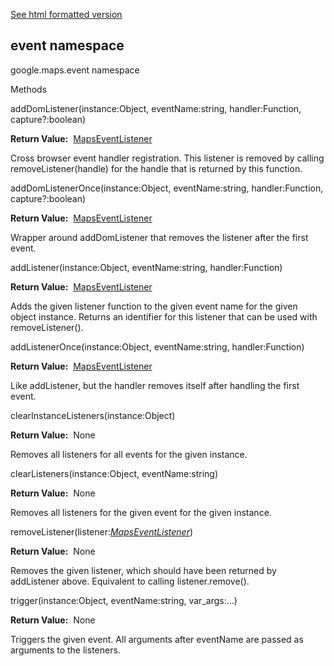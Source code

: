 [See html formatted version](https://huasofoundries.github.io/google-maps-documentation/event.html)


event namespace
---------------

google.maps.event namespace

Methods

addDomListener(instance:Object, eventName:string, handler:Function, capture?:boolean)

**Return Value:**  [MapsEventListener](https://github.com/amenadiel/google-maps-documentation/blob/master/docs/MapsEventListener.md)

Cross browser event handler registration. This listener is removed by calling removeListener(handle) for the handle that is returned by this function.

addDomListenerOnce(instance:Object, eventName:string, handler:Function, capture?:boolean)

**Return Value:**  [MapsEventListener](https://github.com/amenadiel/google-maps-documentation/blob/master/docs/MapsEventListener.md)

Wrapper around addDomListener that removes the listener after the first event.

addListener(instance:Object, eventName:string, handler:Function)

**Return Value:**  [MapsEventListener](https://github.com/amenadiel/google-maps-documentation/blob/master/docs/MapsEventListener.md)

Adds the given listener function to the given event name for the given object instance. Returns an identifier for this listener that can be used with removeListener().

addListenerOnce(instance:Object, eventName:string, handler:Function)

**Return Value:**  [MapsEventListener](https://github.com/amenadiel/google-maps-documentation/blob/master/docs/MapsEventListener.md)

Like addListener, but the handler removes itself after handling the first event.

clearInstanceListeners(instance:Object)

**Return Value:**  None

Removes all listeners for all events for the given instance.

clearListeners(instance:Object, eventName:string)

**Return Value:**  None

Removes all listeners for the given event for the given instance.

removeListener(listener:[_MapsEventListener_](https://github.com/amenadiel/google-maps-documentation/blob/master/docs/MapsEventListener.md))

**Return Value:**  None

Removes the given listener, which should have been returned by addListener above. Equivalent to calling listener.remove().

trigger(instance:Object, eventName:string, var\_args:...)

**Return Value:**  None

Triggers the given event. All arguments after eventName are passed as arguments to the listeners.